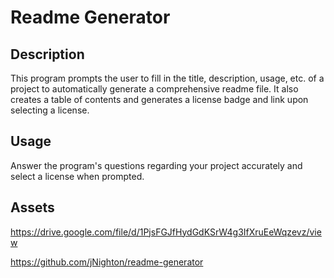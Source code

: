 # Readme Generator

## Description

This program prompts the user to fill in the title, description, usage, etc. of a project to automatically generate a comprehensive readme file. It also creates a table of contents and generates a license badge and link upon selecting a license.


## Usage

Answer the program's questions regarding your project accurately and select a license when prompted.


## Assets

https://drive.google.com/file/d/1PjsFGJfHydGdKSrW4g3IfXruEeWqzevz/view

https://github.com/jNighton/readme-generator

